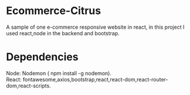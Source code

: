 # Ecommerce-Citrus
A sample of one e-commerce responsive website in react, in this project I used react,node in the backend and bootstrap.
# Dependencies 
Node: Nodemon ( npm install -g nodemon).
<br/>
React: fontawesome,axios,bootstrap,react,react-dom,react-router-dom,react-scripts.
